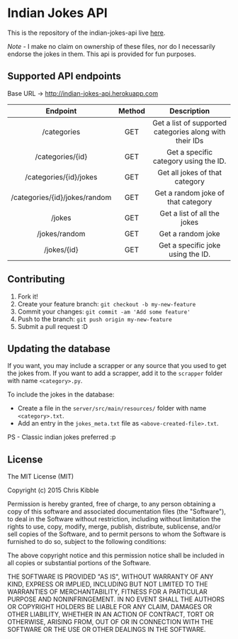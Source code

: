 # Indian Jokes API
This is the repository of the indian-jokes-api live [here](http://indian-jokes-api.herokuapp.com). 

*Note* - I make no claim on ownership of these files, nor do I necessarily endorse the jokes in them. This api is provided for fun purposes. 

## Supported API endpoints
Base URL -> http://indian-jokes-api.herokuapp.com



|            Endpoint           | Method |                       Description                       |
|:-----------------------------:|:------:|:-------------------------------------------------------:|
|          /categories          |   GET  | Get a list of supported categories along with their IDs |
|        /categories/{id}       |   GET  |          Get a specific category using the ID.          |
|     /categories/{id}/jokes    |   GET  |              Get all jokes of that category             |
| /categories/{id}/jokes/random |   GET  |            Get a random joke of that category           |
|             /jokes            |   GET  |               Get a list of all the jokes               |
|         /jokes/random         |   GET  |                    Get a random joke                    |
|          /jokes/{id}          |   GET  |            Get a specific joke using the ID.            |


## Contributing
 
1. Fork it!
2. Create your feature branch: `git checkout -b my-new-feature`
3. Commit your changes: `git commit -am 'Add some feature'`
4. Push to the branch: `git push origin my-new-feature`
5. Submit a pull request :D


## Updating the database
If you want, you may include a scrapper or any source that you used to get the jokes from. If you want to add a scrapper, add it to the `scrapper` folder with name `<category>.py`. 

To include the jokes in the database:
- Create a file in the `server/src/main/resources/` folder with name `<category>.txt`. 
- Add an entry in the `jokes_meta.txt` file as `<above-created-file>.txt`.


PS - Classic indian jokes preferred :p

## License
The MIT License (MIT)

Copyright (c) 2015 Chris Kibble

Permission is hereby granted, free of charge, to any person obtaining a copy of this software and associated documentation files (the "Software"), to deal in the Software without restriction, including without limitation the rights to use, copy, modify, merge, publish, distribute, sublicense, and/or sell copies of the Software, and to permit persons to whom the Software is furnished to do so, subject to the following conditions:

The above copyright notice and this permission notice shall be included in all copies or substantial portions of the Software.

THE SOFTWARE IS PROVIDED "AS IS", WITHOUT WARRANTY OF ANY KIND, EXPRESS OR IMPLIED, INCLUDING BUT NOT LIMITED TO THE WARRANTIES OF MERCHANTABILITY, FITNESS FOR A PARTICULAR PURPOSE AND NONINFRINGEMENT. IN NO EVENT SHALL THE AUTHORS OR COPYRIGHT HOLDERS BE LIABLE FOR ANY CLAIM, DAMAGES OR OTHER LIABILITY, WHETHER IN AN ACTION OF CONTRACT, TORT OR OTHERWISE, ARISING FROM, OUT OF OR IN CONNECTION WITH THE SOFTWARE OR THE USE OR OTHER DEALINGS IN THE SOFTWARE.